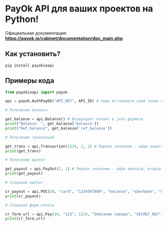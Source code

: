 ﻿# PayOk API для ваших проектов на Python!

Официальная документация: **https://payok.io/cabinet/documentation/doc_main.php**

## Как установить? 

```pip install payokioapi```

## Примеры кода

```python
from payokioapi import payok

api = payok.AuthPayOk("API_KEY", API_ID) # Сюда вставляете свой токен и айди

# Получение баланса

get_balance = api.Balance() # Возвращает баланс в json формате
print("Balance: ", get_balance['balance'])
print("Ref_balance", get_balance['ref_balance'])

# Получение транзакций

get_trans = api.Transaction(1234, 1, 1) # Первое значение - айди вашего магазина, второе значение - айди платежа, третье значение - отступы (также возвращает данные в json формате)
print(get_trans)

# Получение выплат

get_payout = api.PayOut(2, 1) # Первое значение - айди выплаты, второе значение - отступы (также возвращает данные в json формате)
print(get_payout)

# Создание выплат

cr_payout = api.POC(50, "card", "1234567890", "balance", "sberbank", "https://example.com/") # Первое значение - сумма выплаты, второе значение - метод выплаты, третье значение - реквизиты, четвертое значение - тип коммисии, пятое значение - банк спб для выплаты, шестое значение - вебхук (также возвращает данные в json формате)
print(cr_payout)

# Создание форм оплаты

cr_form_url = api.Pay(10, "123", 1234, "Описание товара", "SECRET_KEY") # Первое значение - сумма заказа, второе значение - номер заказа (можете выставить что угодно), третье значение - айди вашего магазина, четвертое значение - описание товара, пятое значение - секретный ключ магазина (возвращает URL)
print(cr_form_url)
```